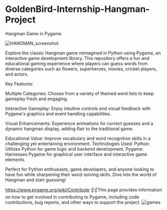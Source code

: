 # GoldenBird-Internship-Hangman-Project

Hangman Game in Pygame

![HANGMAN_screenshot](https://github.com/Shre11yeah/GoldenBird-Internship-Hangman-Project/assets/130304646/5ee138f2-7e29-4a37-b5da-d2b473385bea)

Explore the classic Hangman game reimagined in Python using Pygame, an interactive game development library. This repository offers a fun and educational gaming experience where players can guess words from diverse categories such as flowers, superheroes, movies, cricket players, and actors.

Key Features:

Multiple Categories: Choose from a variety of themed word lists to keep gameplay fresh and engaging.

Interactive Gameplay: Enjoy intuitive controls and visual feedback with Pygame's graphics and event handling capabilities.

Visual Enhancements: Experience animations for correct guesses and a dynamic hangman display, adding flair to the traditional game.

Educational Value: Improve vocabulary and word recognition skills in a challenging yet entertaining environment.
Technologies Used:
Python: Utilizes Python for game logic and backend development.
Pygame: Harnesses Pygame for graphical user interface and interactive game elements.

Perfect for Python enthusiasts, game developers, and anyone looking to have fun while sharpening their word-solving skills. Dive into the world of Hangman and start guessing!

https://www.pygame.org/wiki/Contribute
☝️☝️This page provides information on how to get involved in contributing to Pygame, including code contributions, bug reports, and other ways to support the project.
![games](https://github.com/Shre11yeah/GoldenBird-Internship-Hangman-Project/assets/130304646/4a474366-b784-42be-8fac-bfed02b38d92)
